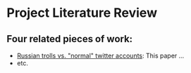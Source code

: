 # Project Literature Review

## Four related pieces of work:
- [Russian trolls vs. "normal" twitter accounts](https://arxiv.org/pdf/1901.11162.pdf): This paper ...
- etc.
